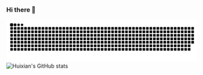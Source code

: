 ### Hi there 👋   
<!--
**huixiancheng/huixiancheng** is a ✨ _special_ ✨ repository because its `README.md` (this file) appears on your GitHub profile.

Here are some ideas to get you started:
- 🔭 I’m currently working on ...
- 🌱 I’m currently learning ...
- 👯 I’m looking to collaborate on ...
- 🤔 I’m looking for help with ...
- 💬 Ask me about ...
- 📫 How to reach me: ...
- 😄 Pronouns: ...
- ⚡ Fun fact: ...
-->

![snake svg](https://github.com/huixiancheng/huixiancheng/blob/output/github-contribution-grid-snake.svg)
![Huixian's GitHub stats](https://github-readme-stats.vercel.app/api?username=huixiancheng&show_icons=true&theme=radical)

